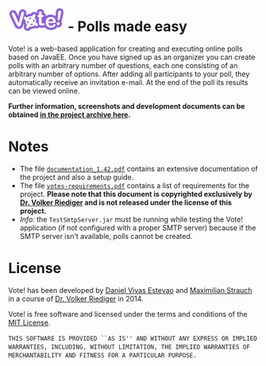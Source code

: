 # [![Vote! program icon](/vote-logo-sm.png?raw=true "Vote! program icon")](/vote-logo.png?raw=true) - Polls made easy

Vote! is a web-based application for creating and executing online polls based on JavaEE. Once you have signed up as an organizer you can create polls with an arbitrary number of questions, each one consisting of an arbitrary number of options. After adding all participants to your poll, they automatically receive an invitation e-mail. At the end of the poll its results can be viewed online.

**Further information, screenshots and development documents can be obtained [in the project archive here](http://maxstrauch.github.io/projects/vote-exclamation-mark/index.html).**

# Notes

 - The file [`documentation_1.42.pdf`](/documentation_1.42.pdf?raw=true) contains an extensive documentation of the project and also a setup guide.
 - The file [`votes-requirements.pdf`](/votes-requirements.pdf?raw=true) contains a list of requirements for the project. **Please note that this document is copyrighted exclusively by [Dr. Volker Riediger](https://www.uni-koblenz-landau.de/de/koblenz/fb4/ist/rgse/staff/volker-riediger) and is not released under the license of this project.**
 - *Info:* the `TestSmtpServer.jar` must be running while testing the Vote! application (if not configured with a proper SMTP server) because if the SMTP server isn't available, polls cannot be created.

# License

Vote! has been developed by [Daniel Vivas Estevao](https://github.com/danielvivasestevao) and [Maximilian Strauch](http://maxstrauch.github.io/) in a course of [Dr. Volker Riediger](https://www.uni-koblenz-landau.de/de/koblenz/fb4/ist/rgse/staff/volker-riediger) in 2014.

Vote! is free software and licensed under the terms and conditions of the [MIT License](/LICENSE.txt?raw=true).

`THIS SOFTWARE IS PROVIDED ``AS IS'' AND WITHOUT ANY EXPRESS OR IMPLIED WARRANTIES, INCLUDING, WITHOUT LIMITATION, THE IMPLIED WARRANTIES OF MERCHANTABILITY AND FITNESS FOR A PARTICULAR PURPOSE.`